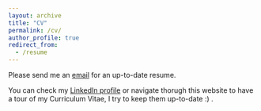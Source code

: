 ```yaml
---
layout: archive
title: "CV"
permalink: /cv/
author_profile: true
redirect_from:
  - /resume
---
```


Please send me an [email](mailto:julien.denize@hotmail.fr) for an up-to-date resume.

You can check my [LinkedIn profile](https://www.linkedin.com/in/julien-denize/) or navigate thorugh this website to have a tour of my Curriculum Vitae, I try to keep them up-to-date :) . 

<!-- 
> <a href="{{ site.url }}/files/resume_julien_denize.pdf">Click here to download a one-page resume</a> (Last updated on 05th October 2024).  
> For an up-to-date version, please send me an email. 

## Curriculum Vitae
> <a href="{{ site.url }}/files/cv_julien_denize.pdf">Click here to download my CV</a> (Last updated on 05th October 2024).  
> For an up-to-date version, please send me an email. 
 
 <br>

 <object data="{{ site.url }}/files/cv_julien_denize.pdf" width="1000" height="1000" type='application/pdf'/> -->